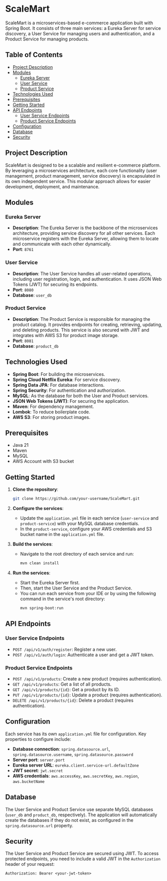 # ScaleMart

ScaleMart is a microservices-based e-commerce application built with Spring Boot. It consists of three main services: a Eureka Server for service discovery, a User Service for managing users and authentication, and a Product Service for managing products.

## Table of Contents

- [Project Description](#project-description)
- [Modules](#modules)
  - [Eureka Server](#eureka-server)
  - [User Service](#user-service)
  - [Product Service](#product-service)
- [Technologies Used](#technologies-used)
- [Prerequisites](#prerequisites)
- [Getting Started](#getting-started)
- [API Endpoints](#api-endpoints)
  - [User Service Endpoints](#user-service-endpoints)
  - [Product Service Endpoints](#product-service-endpoints)
- [Configuration](#configuration)
- [Database](#database)
- [Security](#security)

## Project Description

ScaleMart is designed to be a scalable and resilient e-commerce platform. By leveraging a microservices architecture, each core functionality (user management, product management, service discovery) is encapsulated in its own independent service. This modular approach allows for easier development, deployment, and maintenance.

## Modules

### Eureka Server

- **Description**: The Eureka Server is the backbone of the microservices architecture, providing service discovery for all other services. Each microservice registers with the Eureka Server, allowing them to locate and communicate with each other dynamically.
- **Port**: `8761`

### User Service

- **Description**: The User Service handles all user-related operations, including user registration, login, and authentication. It uses JSON Web Tokens (JWT) for securing its endpoints.
- **Port**: `8080`
- **Database**: `user_db`

### Product Service

- **Description**: The Product Service is responsible for managing the product catalog. It provides endpoints for creating, retrieving, updating, and deleting products. This service is also secured with JWT and integrates with AWS S3 for product image storage.
- **Port**: `8081`
- **Database**: `product_db`

## Technologies Used

- **Spring Boot**: For building the microservices.
- **Spring Cloud Netflix Eureka**: For service discovery.
- **Spring Data JPA**: For database interactions.
- **Spring Security**: For authentication and authorization.
- **MySQL**: As the database for both the User and Product services.
- **JSON Web Tokens (JWT)**: For securing the application.
- **Maven**: For dependency management.
- **Lombok**: To reduce boilerplate code.
- **AWS S3**: For storing product images.

## Prerequisites

- Java 21
- Maven
- MySQL
- AWS Account with S3 bucket

## Getting Started

1. **Clone the repository**:
   ```bash
   git clone https://github.com/your-username/ScaleMart.git
   ```

2. **Configure the services**:
   - Update the `application.yml` file in each service (`user-service` and `product-service`) with your MySQL database credentials.
   - In the `product-service`, configure your AWS credentials and S3 bucket name in the `application.yml` file.

3. **Build the services**:
   - Navigate to the root directory of each service and run:
     ```bash
     mvn clean install
     ```

4. **Run the services**:
   - Start the Eureka Server first.
   - Then, start the User Service and the Product Service.
   - You can run each service from your IDE or by using the following command in the service's root directory:
     ```bash
     mvn spring-boot:run
     ```

## API Endpoints

### User Service Endpoints

- `POST /api/v1/auth/register`: Register a new user.
- `POST /api/v1/auth/login`: Authenticate a user and get a JWT token.

### Product Service Endpoints

- `POST /api/v1/products`: Create a new product (requires authentication).
- `GET /api/v1/products`: Get a list of all products.
- `GET /api/v1/products/{id}`: Get a product by its ID.
- `PUT /api/v1/products/{id}`: Update a product (requires authentication).
- `DELETE /api/v1/products/{id}`: Delete a product (requires authentication).

## Configuration

Each service has its own `application.yml` file for configuration. Key properties to configure include:

- **Database connection**: `spring.datasource.url`, `spring.datasource.username`, `spring.datasource.password`
- **Server port**: `server.port`
- **Eureka server URL**: `eureka.client.service-url.defaultZone`
- **JWT secret**: `jwt.secret`
- **AWS credentials**: `aws.accessKey`, `aws.secretKey`, `aws.region`, `aws.bucketName`

## Database

The User Service and Product Service use separate MySQL databases (`user_db` and `product_db`, respectively). The application will automatically create the databases if they do not exist, as configured in the `spring.datasource.url` property.

## Security

The User Service and Product Service are secured using JWT. To access protected endpoints, you need to include a valid JWT in the `Authorization` header of your request:

```
Authorization: Bearer <your-jwt-token>
```
